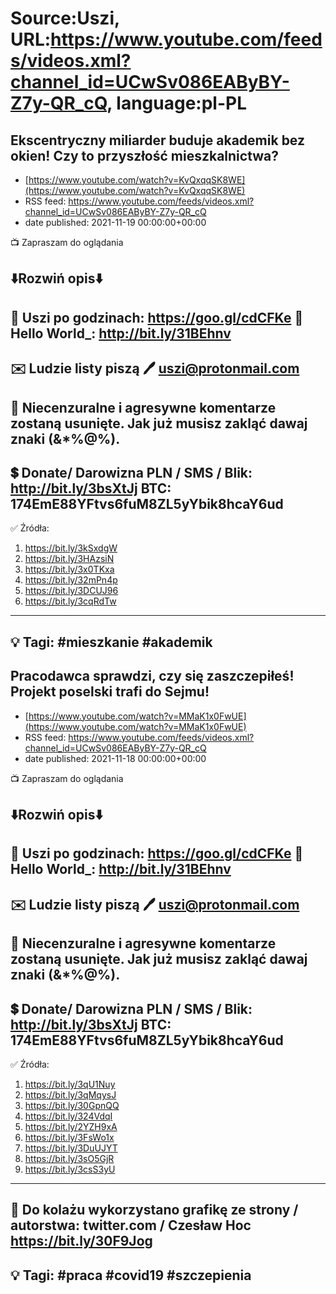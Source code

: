 # Source:Uszi, URL:https://www.youtube.com/feeds/videos.xml?channel_id=UCwSv086EAByBY-Z7y-QR_cQ, language:pl-PL

## Ekscentryczny miliarder buduje akademik bez okien! Czy to przyszłość mieszkalnictwa?
 - [https://www.youtube.com/watch?v=KvQxqqSK8WE](https://www.youtube.com/watch?v=KvQxqqSK8WE)
 - RSS feed: https://www.youtube.com/feeds/videos.xml?channel_id=UCwSv086EAByBY-Z7y-QR_cQ
 - date published: 2021-11-19 00:00:00+00:00

📺 Zapraszam do oglądania

⬇️Rozwiń opis⬇️
------------------------------------------------------------
👀 Uszi po godzinach: https://goo.gl/cdCFKe
👀 Hello World_: http://bit.ly/31BEhnv
------------------------------------------------------------
✉️ Ludzie listy piszą 
🖊️ uszi@protonmail.com
------------------------------------------------------------
👺 Niecenzuralne i agresywne komentarze zostaną usunięte.  Jak już musisz zakląć dawaj znaki (&*%@%).
------------------------------------------------------------
💲 Donate/ Darowizna
PLN / SMS / Blik: http://bit.ly/3bsXtJj
BTC: 174EmE88YFtvs6fuM8ZL5yYbik8hcaY6ud
-------------------------------------------------------------
✅ Źródła:
1. https://bit.ly/3kSxdgW
2. https://bit.ly/3HAzsiN
3. https://bit.ly/3x0TKxa
4. https://bit.ly/32mPn4p
5. https://bit.ly/3DCUJ96
6. https://bit.ly/3cqRdTw
---------------------------------------------------------------
💡 Tagi: #mieszkanie #akademik
--------------------------------------------------------------

## Pracodawca sprawdzi, czy się zaszczepiłeś! Projekt poselski trafi do Sejmu!
 - [https://www.youtube.com/watch?v=MMaK1x0FwUE](https://www.youtube.com/watch?v=MMaK1x0FwUE)
 - RSS feed: https://www.youtube.com/feeds/videos.xml?channel_id=UCwSv086EAByBY-Z7y-QR_cQ
 - date published: 2021-11-18 00:00:00+00:00

📺 Zapraszam do oglądania

⬇️Rozwiń opis⬇️
------------------------------------------------------------
👀 Uszi po godzinach: https://goo.gl/cdCFKe
👀 Hello World_: http://bit.ly/31BEhnv
------------------------------------------------------------
✉️ Ludzie listy piszą 
🖊️ uszi@protonmail.com
------------------------------------------------------------
👺 Niecenzuralne i agresywne komentarze zostaną usunięte.  Jak już musisz zakląć dawaj znaki (&*%@%).
------------------------------------------------------------
💲 Donate/ Darowizna
PLN / SMS / Blik: http://bit.ly/3bsXtJj
BTC: 174EmE88YFtvs6fuM8ZL5yYbik8hcaY6ud
-------------------------------------------------------------
✅ Źródła:
1. https://bit.ly/3qU1Nuy
2. https://bit.ly/3qMqysJ
3. https://bit.ly/30GpnQQ
4. https://bit.ly/324VdqI
5. https://bit.ly/2YZH9xA
6. https://bit.ly/3FsWo1x
7. https://bit.ly/3DuUJYT
8. https://bit.ly/3sO5GjR
9. https://bit.ly/3csS3yU
---------------------------------------------------------------
🎴 Do kolażu wykorzystano grafikę ze strony / autorstwa: 
twitter.com / Czesław Hoc
https://bit.ly/30F9Jog
---------------------------------------------------------------
💡 Tagi: #praca #covid19 #szczepienia
--------------------------------------------------------------

